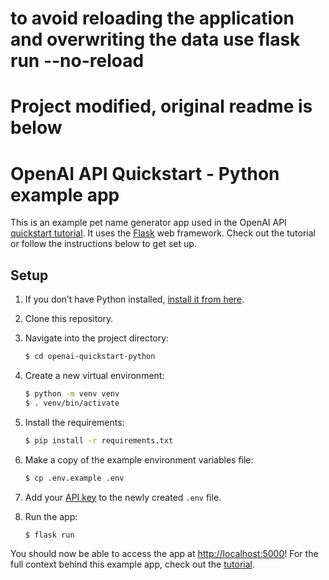 # to avoid reloading the application and overwriting the data use flask run --no-reload

# Project modified, original readme is below

# OpenAI API Quickstart - Python example app

This is an example pet name generator app used in the OpenAI API [quickstart tutorial](https://beta.openai.com/docs/quickstart). It uses the [Flask](https://flask.palletsprojects.com/en/2.0.x/) web framework. Check out the tutorial or follow the instructions below to get set up.

## Setup

1. If you don’t have Python installed, [install it from here](https://www.python.org/downloads/).

2. Clone this repository.

3. Navigate into the project directory:

   ```bash
   $ cd openai-quickstart-python
   ```

4. Create a new virtual environment:

   ```bash
   $ python -m venv venv
   $ . venv/bin/activate
   ```

5. Install the requirements:

   ```bash
   $ pip install -r requirements.txt
   ```

6. Make a copy of the example environment variables file:

   ```bash
   $ cp .env.example .env
   ```

7. Add your [API key](https://beta.openai.com/account/api-keys) to the newly created `.env` file.

8. Run the app:

   ```bash
   $ flask run
   ```

You should now be able to access the app at [http://localhost:5000](http://localhost:5000)! For the full context behind this example app, check out the [tutorial](https://beta.openai.com/docs/quickstart).
